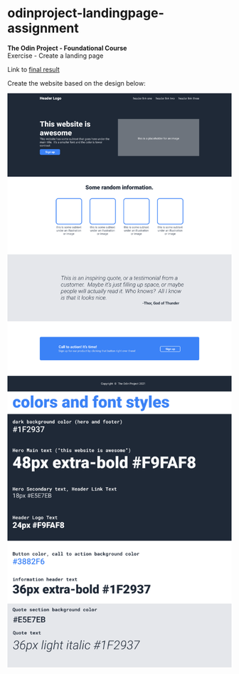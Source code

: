 # odinproject-landingpage-assignment
**The Odin Project - Foundational Course** <br>
Exercise - Create a landing page

Link to [final result](https://jakoblundoe.github.io/odinproject-landingpage-assignment/)

Create the website based on the design below: <br>

![design-01](/final-design-photos/01.png) <br>
![design-02](/final-design-photos/02.png)
